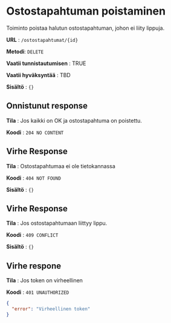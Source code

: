 # Ostostapahtuman poistaminen

Toiminto poistaa halutun ostostapahtuman, johon ei liity lippuja.

**URL** : `/ostostapahtumat/{id}`

**Metodi**: `DELETE`

**Vaatii tunnistautumisen** : TRUE

**Vaatii hyväksyntää** : TBD

**Sisältö** : `{}`

## Onnistunut response

**Tila** : Jos kaikki on OK ja ostostapahtuma on poistettu.

**Koodi** : `204 NO CONTENT`


## Virhe Response
**Tila** : Ostostapahtumaa ei ole tietokannassa

**Koodi** : `404 NOT FOUND`

**Sisältö** : `{}`

## Virhe Response

**Tila** : Jos ostostapahtumaan liittyy lippu.

**Koodi** : `409 CONFLICT`

**Sisältö** : `{}`

## Virhe respone

**Tila** : Jos token on virheellinen

**Koodi** : `401 UNAUTHORIZED`

```json
{
  "error": "Virheellinen token"
}
```